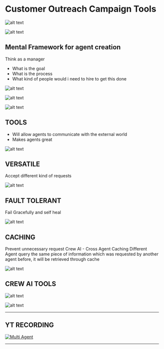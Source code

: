 # Customer Outreach Campaign Tools

![alt text](image-9.png)

![alt text](image-10.png)

## Mental Framework for agent creation

Think as a manager

- What is the goal
- What is the process
- What kind of people would i need to hire to get this done

![alt text](image.png)

![alt text](image-1.png)

![alt text](image-2.png)

## TOOLS

- Will allow agents to communicate with the external world
- Makes agents great

![alt text](image-3.png)

## VERSATILE

Accept different kind of requests

![alt text](image-4.png)

## FAULT TOLERANT

Fail Gracefully and self heal

![alt text](image-5.png)

## CACHING

Prevent unnecessary request
Crew AI - Cross Agent Caching
Different Agent query the same piece of information which was requested by another agent before, it will be retrieved through cache

![alt text](image-6.png)

## CREW AI TOOLS

![alt text](image-7.png)

![alt text](image-8.png)

---

## YT RECORDING

[![Multi Agent](https://img.youtube.com/vi/5JFKZsv5WYY/0.jpg)](https://youtu.be/5JFKZsv5WYY)

---
